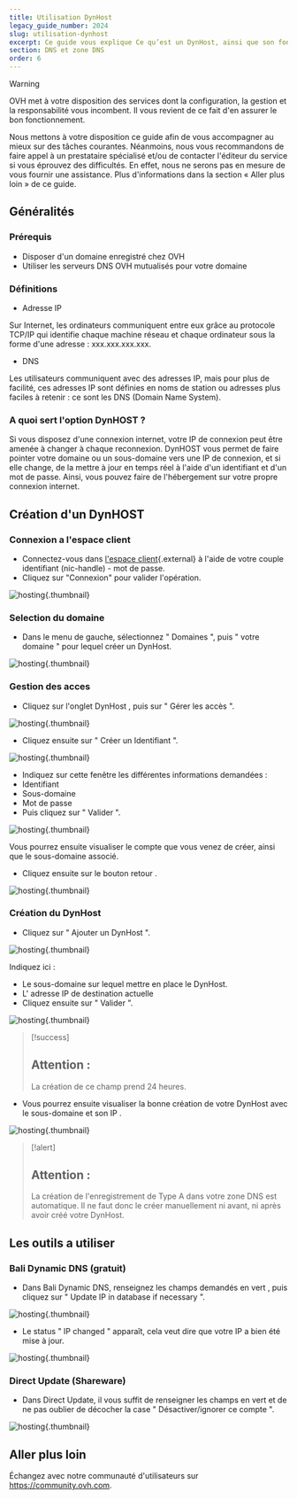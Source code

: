 ```yaml
---
title: Utilisation DynHost
legacy_guide_number: 2024
slug: utilisation-dynhost
excerpt: Ce guide vous explique Ce qu’est un DynHost, ainsi que son fonctionnement.
section: DNS et zone DNS
order: 6
---
```


> [!warning]
>
> OVH met à votre disposition des services dont la configuration, la gestion et la responsabilité vous incombent. Il vous revient de ce fait d'en assurer le bon fonctionnement.
> 
> Nous mettons à votre disposition ce guide afin de vous accompagner au mieux sur des tâches courantes. Néanmoins, nous vous recommandons de faire appel à un prestataire spécialisé et/ou de contacter l'éditeur du service si vous éprouvez des difficultés. En effet, nous ne serons pas en mesure de vous fournir une assistance. Plus d'informations dans la section « Aller plus loin » de ce guide.
> 

## Généralités

### Prérequis
- Disposer d'un domaine enregistré chez OVH
- Utiliser les serveurs DNS OVH mutualisés pour votre domaine


### Définitions
- Adresse IP

Sur Internet, les ordinateurs communiquent entre eux grâce au protocole TCP/IP qui identifie chaque machine réseau et chaque ordinateur sous la forme d'une adresse : xxx.xxx.xxx.xxx.

- DNS

Les utilisateurs communiquent avec des adresses IP, mais pour plus de facilité, ces adresses IP sont définies en noms de station ou adresses plus faciles à retenir : ce sont les DNS (Domain Name System).


### A quoi sert l'option DynHOST ?
Si vous disposez d'une connexion internet, votre IP de connexion peut être amenée à changer à chaque reconnexion. DynHOST vous permet de faire pointer votre domaine ou un sous-domaine vers une IP de connexion, et si elle change, de la mettre à jour en temps réel à l'aide d'un identifiant et d'un mot de passe. Ainsi, vous pouvez faire de l'hébergement sur votre propre connexion internet.


## Création d'un DynHOST

### Connexion a l'espace client
- Connectez-vous dans [l'espace
client](https://www.ovh.com/manager/web){.external} à l'aide de votre couple identifiant (nic-handle) - mot de passe.
- Cliquez sur "Connexion" pour valider l'opération.


![hosting](images/img_3443.jpg){.thumbnail}


### Selection du domaine
- Dans le menu de gauche, sélectionnez " Domaines ", puis " votre domaine " pour lequel créer un DynHost.


![hosting](images/img_3444.jpg){.thumbnail}


### Gestion des acces
- Cliquez sur l'onglet DynHost , puis sur " Gérer les accès ".


![hosting](images/img_3458.jpg){.thumbnail}

- Cliquez ensuite sur " Créer un Identifiant ".


![hosting](images/img_3459.jpg){.thumbnail}

- Indiquez sur cette fenêtre les différentes informations demandées :
- Identifiant
- Sous-domaine
- Mot de passe
- Puis cliquez sur " Valider ".


![hosting](images/img_3461.jpg){.thumbnail}

Vous pourrez ensuite visualiser le compte que vous venez de créer, ainsi que le sous-domaine associé.

- Cliquez ensuite sur le bouton retour .


![hosting](images/img_3463.jpg){.thumbnail}


### Création du DynHost
- Cliquez sur " Ajouter un DynHost ".


![hosting](images/img_3464.jpg){.thumbnail}

Indiquez ici :

- Le sous-domaine sur lequel mettre en place le DynHost.
- L' adresse IP de destination actuelle
- Cliquez ensuite sur " Valider ".


![hosting](images/img_3465.jpg){.thumbnail}



> [!success]
>
> Attention :
> - 
> La création de ce champ prend 24 heures.
> 
> 

- Vous pourrez ensuite visualiser la bonne création de votre DynHost avec le sous-domaine et son IP .


![hosting](images/img_3470.jpg){.thumbnail}



> [!alert]
>
> Attention :
> - 
> La création de l'enregistrement de Type A dans votre zone DNS est
> automatique. Il ne faut donc le créer manuellement ni avant, ni après
> avoir créé votre DynHost.
> 
> 


## Les outils a utiliser

### Bali Dynamic DNS (gratuit)
- Dans Bali Dynamic DNS, renseignez les champs demandés en vert , puis cliquez sur " Update IP in database if necessary ".


![hosting](images/img_3477.jpg){.thumbnail}

- Le status " IP changed " apparaît, cela veut dire que votre IP a bien été mise à jour.


![hosting](images/img_3478.jpg){.thumbnail}


### Direct Update (Shareware)
- Dans Direct Update, il vous suffit de renseigner les champs en vert et de ne pas oublier de décocher la case " Désactiver/ignorer ce compte ".


![hosting](images/img_3480.jpg){.thumbnail}


## Aller plus loin

Échangez avec notre communauté d'utilisateurs sur <https://community.ovh.com>.